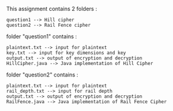 This assignment contains 2 folders :

    question1 --> Hill cipher
    question2 --> Rail Fence cipher

folder "question1" contains :

    plaintext.txt --> input for plaintext
    key.txt --> input for key dimensions and key
    output.txt --> output of encryption and decryption
    HillCipher.java --> Java implementation of Hill Cipher

folder "question2" contains :

    plaintext.txt --> input for plaintext
    rail_depth.txt --> input for rail depth
    output.txt --> output of encryption and decryption
    RailFence.java --> Java implementation of Rail Fence Cipher
